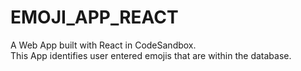 # EMOJI_APP_REACT
A Web App built with React in CodeSandbox.\
This App identifies user entered emojis that are within the database.
